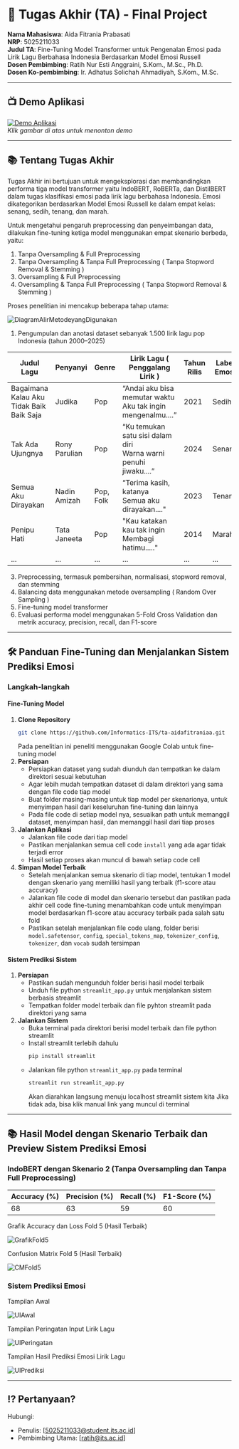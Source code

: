 # 🏁 Tugas Akhir (TA) - Final Project

**Nama Mahasiswa**: Aida Fitrania Prabasati  
**NRP**: 5025211033  
**Judul TA**: Fine-Tuning Model Transformer untuk Pengenalan Emosi pada Lirik Lagu Berbahasa Indonesia Berdasarkan Model Emosi Russell  
**Dosen Pembimbing**: Ratih Nur Esti Anggraini, S.Kom., M.Sc., Ph.D.  
**Dosen Ko-pembimbing**: Ir. Adhatus Solichah Ahmadiyah, S.Kom., M.Sc.

---

## 📺 Demo Aplikasi  

[![Demo Aplikasi](./gambar/Overview.png)](https://www.youtube.com/watch?v=seicLEdF4MU)  
*Klik gambar di atas untuk menonton demo*

---

## 📚 Tentang Tugas Akhir

Tugas Akhir ini bertujuan untuk mengeksplorasi dan membandingkan performa tiga model transformer yaitu IndoBERT, RoBERTa, dan DistilBERT dalam tugas klasifikasi emosi pada lirik lagu berbahasa Indonesia. Emosi dikategorikan berdasarkan Model Emosi Russell ke dalam empat kelas: senang, sedih, tenang, dan marah.  

Untuk mengetahui pengaruh preprocessing dan penyeimbangan data, dilakukan fine-tuning ketiga model menggunakan empat skenario berbeda, yaitu:  
1. Tanpa Oversampling & Full Preprocessing  
2. Tanpa Oversampling & Tanpa Full Preprocessing ( Tanpa Stopword Removal & Stemming )
3. Oversampling & Full Preprocessing
4. Oversampling & Tanpa Full Preprocessing ( Tanpa Stopword Removal & Stemming )

Proses penelitian ini mencakup beberapa tahap utama:  

![DiagramAlirMetodeyangDigunakan](./gambar/diagram%20alir.png)

1. Pengumpulan dan anotasi dataset sebanyak 1.500 lirik lagu pop Indonesia (tahun 2000–2025)
  
  |              Judul Lagu                 | Penyanyi      | Genre     |           Lirik Lagu ( Penggalang Lirik )                          | Tahun Rilis | Label Emosi |
  |-----------------------------------------|---------------|-----------|--------------------------------------------------------------------|-------------|-------------|
  |Bagaimana Kalau Aku Tidak Baik Baik Saja | Judika        | Pop       | “Andai aku bisa memutar waktu<br>Aku tak ingin mengenalmu....”     |     2021    |    Sedih    |
  |Tak Ada Ujungnya                         | Rony Parulian | Pop       | “Ku temukan satu sisi dalam diri<br>Warna warni penuhi jiwaku....” |     2024    |   Senang    |
  |Semua Aku Dirayakan                      | Nadin Amizah  | Pop, Folk | “Terima kasih, katanya<br>Semua aku dirayakan...."                 |     2023    |   Tenang    |
  |Penipu Hati                              | Tata Janeeta  | Pop       | "Kau katakan kau tak ingin<br>Membagi hatimu....."                 |     2014    |    Marah    |
  |               ...                       |    ...        |   ...     |                         ...                                        |    ...      |    ...      |                                                          
                                                                  
  
3. Preprocessing, termasuk pembersihan, normalisasi, stopword removal, dan stemming
4. Balancing data menggunakan metode oversampling ( Random Over Sampling )
5. Fine-tuning model transformer
6. Evaluasi performa model menggunakan 5-Fold Cross Validation dan metrik accuracy, precision, recall, dan F1-score

---

## 🛠 Panduan Fine-Tuning dan Menjalankan Sistem Prediksi Emosi  

### Langkah-langkah 
#### Fine-Tuning Model
1. **Clone Repository**  
   ```bash
   git clone https://github.com/Informatics-ITS/ta-aidafitraniaa.git
   ```
   Pada penelitian ini peneliti menggunakan Google Colab untuk fine-tuning model  
2. **Persiapan**
   - Persiapkan dataset yang sudah diunduh dan tempatkan ke dalam direktori sesuai kebutuhan
   - Agar lebih mudah tempatkan dataset di dalam direktori yang sama dengan file code tiap model
   - Buat folder masing-masing untuk tiap model per skenarionya, untuk menyimpan hasil dari keseluruhan fine-tuning dan lainnya
   - Pada file code di setiap model nya, sesuaikan path untuk memanggil dataset, menyimpan hasil, dan memanggil hasil dari tiap proses
5. **Jalankan Aplikasi**
   - Jalankan file code dari tiap model
   - Pastikan menjalankan semua cell code `install` yang ada agar tidak terjadi error
   - Hasil setiap proses akan muncul di bawah setiap code cell
6. **Simpan Model Terbaik**
   - Setelah menjalankan semua skenario di tiap model, tentukan 1 model dengan skenario yang memiliki hasil yang terbaik (f1-score atau accuracy)
   - Jalankan file code di model dan skenario tersebut dan pastikan pada akhir cell code fine-tuning menambahkan code untuk menyimpan model berdasarkan f1-score atau accuracy terbaik pada salah satu fold
   - Pastikan setelah menjalankan file code ulang, folder berisi `model.safetensor`, `config`, `special_tokens_map`, `tokenizer_config`, `tokenizer`, dan `vocab` sudah tersimpan

#### Sistem Prediksi Sistem
1. **Persiapan**
   - Pastikan sudah mengunduh folder berisi hasil model terbaik
   - Unduh file python `streamlit_app.py` untuk menjalankan sistem berbasis streamlit
   - Tempatkan folder model terbaik dan file pyhton streamlit pada direktori yang sama
3. **Jalankan Sistem**
   - Buka terminal pada direktori berisi model terbaik dan file python streamlit
   - Install streamlit terlebih dahulu
     ```bash
     pip install streamlit
     ```
   - Jalankan file python `streamlit_app.py` pada terminal
     ```bash
     streamlit run streamlit_app.py
     ```
     Akan diarahkan langsung menuju localhost streamlit sistem kita
     Jika tidak ada, bisa klik manual link yang muncul di terminal

---

## 📚 Hasil Model dengan Skenario Terbaik dan Preview Sistem Prediksi Emosi

### IndoBERT dengan Skenario 2 (Tanpa Oversampling dan Tanpa Full Preprocessing)

| Accuracy (%) | Precision (%) | Recall (%) | F1-Score (%) |
|--------------|---------------|------------|--------------|
|     68       |      63       |     59     |      60      |

Grafik Accuracy dan Loss Fold 5 (Hasil Terbaik)

![GrafikFold5](./gambar/grafik.png)

Confusion Matrix Fold 5 (Hasil Terbaik)

![CMFold5](./gambar/confusion%20matrix.png)

### Sistem Prediksi Emosi

Tampilan Awal

![UIAwal](./gambar/tampilan%20awal.png)

Tampilan Peringatan Input Lirik Lagu

![UIPeringatan](./gambar/tampilan%20peringatan.png)

Tampilan Hasil Prediksi Emosi Lirik Lagu

![UIPrediksi](./gambar/tampilan%20prediksi.png)

---

## ⁉️ Pertanyaan?

Hubungi:
- Penulis: [5025211033@student.its.ac.id]
- Pembimbing Utama: [ratih@its.ac.id]
